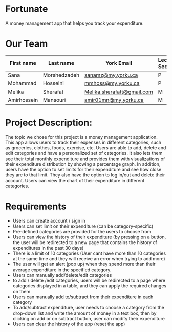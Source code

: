 # Fortunate
A money management app that helps you track your expenditure.

# Our Team
| First name | Last name | York Email | Lecture Section | Lab Section  |
| ------------- | ------------- | ------------- | ------------- | ------------- |
| Sana  | Morshedzadeh  | sanamz@my.yorku.ca | P | 01
| Mohammad  | Hosseini  | mmhoss@my.yorku.ca | P | 01
| Melika  | Sherafat  | Melika.sherafatt@gmail.com | M | 01
| Amirhossein  | Mansouri  | amir01mn@my.yorku.ca | M | 04

# Project Description:

The topic we chose for this project is a money management application. This app allows users to track their expenses in different categories, such as groceries, clothes, foods, exercise, etc. Users are able to add, delete and edit categories and have a personalized set of categories. It also lets them see their total monthly expenditure and provides them with visualizations of their expenditure distribution by showing a percentage graph. In addition, users have the option to set limits for their expenditure and see how close they are to that limit. They also have the option to log in/out and delete their account. Users can view the chart of their expenditure in different categories.

# Requirements
* Users can create account / sign in 
* Users can set limit on their expenditure (can be category-specific)
* Pre-defined categories are provided for the users to choose from 
* Users can view the history of their expenditure (by pressing on a button, the user will be redirected to a new page that contains the history of expenditures in the past 30 days)
* There is a limit of 10 categories (User cant have more than 10 categories at the same time and they will receive an error when trying to add more)
* The user will get an alert (pop up) when they spend more than their average expenditure in the specified category.
* Users can manually add/delete/edit categories 
* to add / delete /edit categories, users will be redirected to a page where categories displayed in a table, and they can apply the required changes on them
* Users can manually add to/subtract from their expenditure in each category
* To add/subtract expenditure, user needs to choose a category from the drop-down list and write the amount of money in a text box, then by clicking on add or on subtract button, user can modify their expenditure 
* Users can clear the history of the app (reset the app)
